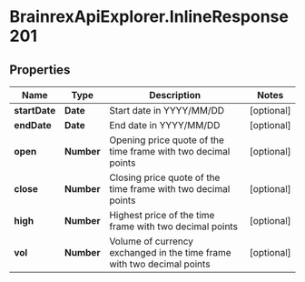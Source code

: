 # BrainrexApiExplorer.InlineResponse201

## Properties
Name | Type | Description | Notes
------------ | ------------- | ------------- | -------------
**startDate** | **Date** | Start date in YYYY/MM/DD | [optional] 
**endDate** | **Date** | End date in YYYY/MM/DD | [optional] 
**open** | **Number** | Opening price quote of the time frame with two decimal points | [optional] 
**close** | **Number** | Closing price quote of the time frame with two decimal points | [optional] 
**high** | **Number** | Highest price of the time frame with two decimal points | [optional] 
**vol** | **Number** | Volume of currency exchanged in the time frame with two decimal points | [optional] 



